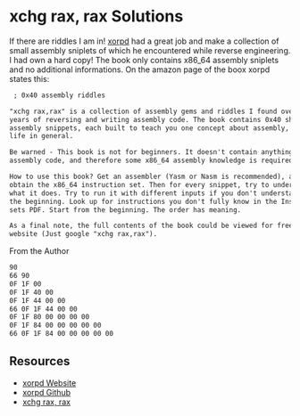 # xchg rax, rax Solutions

If there are riddles I am in! [xorpd][web-xorpd] had a great job and make a
collection of small assembly sniplets of which he encountered while reverse
engineering. I had own a hard copy! The book only contains x86_64 assembly
sniplets and no additional informations. On the amazon page of the boox xorpd
states this:

```txt
 ; 0x40 assembly riddles

"xchg rax,rax" is a collection of assembly gems and riddles I found over many
years of reversing and writing assembly code. The book contains 0x40 short
assembly snippets, each built to teach you one concept about assembly, math or
life in general.

Be warned - This book is not for beginners. It doesn't contain anything besides
assembly code, and therefore some x86_64 assembly knowledge is required.

How to use this book? Get an assembler (Yasm or Nasm is recommended), and
obtain the x86_64 instruction set. Then for every snippet, try to understand
what it does. Try to run it with different inputs if you don't understand it in
the beginning. Look up for instructions you don't fully know in the Instruction
sets PDF. Start from the beginning. The order has meaning.

As a final note, the full contents of the book could be viewed for free on my
website (Just google "xchg rax,rax").
```

From the Author

```txt
90
66 90
0F 1F 00
0F 1F 40 00
0F 1F 44 00 00
66 0F 1F 44 00 00
0F 1F 80 00 00 00 00
0F 1F 84 00 00 00 00 00
66 0F 1F 84 00 00 00 00 00
```

## Resources

* [xorpd Website][web-xorpd]
* [xorpd Github][web-gh-xorpd]
* [xchg rax, rax][web-book-online]

[web-xorpd]: https://www.xorpd.net/
[web-gh-xorpd]: https://github.com/xorpd
[web-book-online]: https://www.xorpd.net/pages/xchg_rax/snip_00.html

